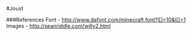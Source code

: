#Joust

###References
Font - http://www.dafont.com/minecraft.font?l[]=10&l[]=1  
Images - http://seanriddle.com/willy2.html
